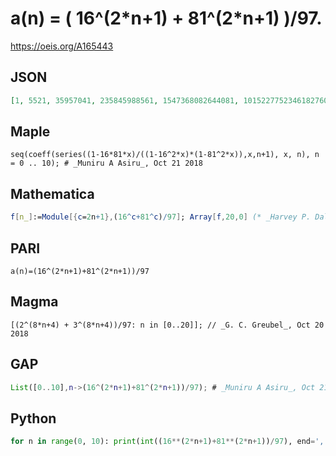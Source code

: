 # a\(n\) \= \( 16^\(2\*n\+1\) \+ 81^\(2\*n\+1\) \)/97\.
https://oeis.org/A165443
## JSON
```JSON
[1, 5521, 35957041, 235845988561, 1547368082644081, 10152277523461827601, 66609091687940958003121, 437022250271846649679394641, 2867302983958645970747063186161, 18812374877733491600234823630721681]
```
## Maple
```Maple
seq(coeff(series((1-16*81*x)/((1-16^2*x)*(1-81^2*x)),x,n+1), x, n), n = 0 .. 10); # _Muniru A Asiru_, Oct 21 2018
```
## Mathematica
```Mathematica
f[n_]:=Module[{c=2n+1},(16^c+81^c)/97]; Array[f,20,0] (* _Harvey P. Dale_, Oct 02 2012 *)
```
## PARI
```PARI
a(n)=(16^(2*n+1)+81^(2*n+1))/97
```
## Magma
```Magma
[(2^(8*n+4) + 3^(8*n+4))/97: n in [0..20]]; // _G. C. Greubel_, Oct 20 2018
```
## GAP
```GAP
List([0..10],n->(16^(2*n+1)+81^(2*n+1))/97); # _Muniru A Asiru_, Oct 21 2018
```
## Python
```Python
for n in range(0, 10): print(int((16**(2*n+1)+81**(2*n+1))/97), end=', ') # _Stefano Spezia_, Oct 21 2018
```
